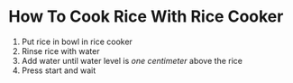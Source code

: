 # How To Cook Rice With Rice Cooker

1. Put rice in bowl in rice cooker
1. Rinse rice with water
1. Add water until water level is *one centimeter* above the rice
1. Press start and wait
